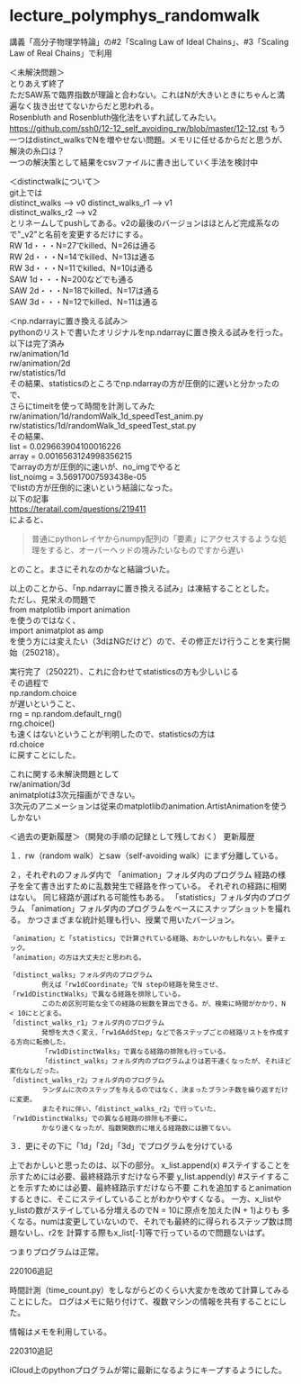 # lecture_polymphys_randomwalk

講義「高分子物理学特論」の#2「Scaling Law of Ideal Chains」、#3「Scaling Law of Real Chains」で利用

＜未解決問題＞  
とりあえず終了  
ただSAW系で臨界指数が理論と合わない。これはNが大きいときにちゃんと満遍なく抜き出せてないからだと思われる。  
Rosenbluth and Rosenbluth強化法をいずれ試してみたい。  
https://github.com/ssh0/12-12_self_avoiding_rw/blob/master/12-12.rst
もう一つはdistinct_walksでNを増やせない問題。メモリに任せるからだと思うが、解決の糸口は？  
一つの解決策として結果をcsvファイルに書き出していく手法を検討中  

＜distinctwalkについて＞  
git上では  
distinct_walks --> v0
distinct_walks_r1 --> v1  
distinct_walks_r2 --> v2  
とリネームしてpushしてある。v2の最後のバージョンはほとんど完成系なので"_v2"と名前を変更するだけにする。  
RW 1d・・・N=27でkilled、N=26は通る  
RW 2d・・・N=14でkilled、N=13は通る  
RW 3d・・・N=11でkilled、N=10は通る  
SAW 1d・・・N=200などでも通る  
SAW 2d・・・N=18でkilled、N=17は通る  
SAW 3d・・・N=12でkilled、N=11は通る  

＜np.ndarrayに置き換える試み＞  
pythonのリストで書いたオリジナルをnp.ndarrayに置き換える試みを行った。  
以下は完了済み  
rw/animation/1d  
rw/animation/2d  
rw/statistics/1d  
その結果、statisticsのところでnp.ndarrayの方が圧倒的に遅いと分かったので、  
さらにtimeitを使って時間を計測してみた  
rw/animation/1d/randomWalk_1d_speedTest_anim.py  
rw/statistics/1d/randomWalk_1d_speedTest_stat.py  
その結果、  
list =  0.029663904100016226  
array =  0.0016563124998356215  
でarrayの方が圧倒的に速いが、no_imgでやると  
list_noimg =  3.56917007593438e-05  
でlistの方が圧倒的に速いという結論になった。  
以下の記事  
<https://teratail.com/questions/219411>  
によると、  
> 普通にpythonレイヤからnumpy配列の「要素」にアクセスするような処理をすると、オーバーヘッドの塊みたいなものですから遅い

とのこと。まさにそれなのかなと結論づいた。  

以上のことから、「np.ndarrayに置き換える試み」は凍結することとした。  
ただし、見栄えの問題で  
from matplotlib import animation  
を使うのではなく、  
import animatplot as amp  
を使う方には変えたい（3dはNGだけど）ので、その修正だけ行うことを実行開始（250218）。  

実行完了（250221）、これに合わせてstatisticsの方も少しいじる  
その過程で    
np.random.choice  
が遅いということ、  
rng = np.random.default_rng()  
rng.choice()  
も速くはないということが判明したので、statisticsの方は  
rd.choice  
に戻すことにした。  

これに関する未解決問題として  
rw/animation/3d  
animatplotは3次元描画ができない。  
3次元のアニメーションは従来のmatplotlibのanimation.ArtistAnimationを使うしかない

＜過去の更新履歴＞（開発の手順の記録として残しておく）
更新履歴

１．rw（random walk）とsaw（self-avoiding walk）にまず分離している。

２，それぞれのフォルダ内で
	「animation」フォルダ内のプログラム
			経路の様子を全て書き出すために乱数発生で経路を作っている。
			それぞれの経路に相関はない。
			同じ経路が選ばれる可能性もある。
	「statistics」フォルダ内のプログラム
			「animation」フォルダ内のプログラムをベースにスナップショットを撮れる。
			かつさまざまな統計処理も行い、授業で用いたバージョン。

	「animation」と「statistics」で計算されている経路、おかしいかもしれない。要チェック。
	「animation」の方は大丈夫だと思われる。

	「distinct_walks」フォルダ内のプログラム
			例えば「rw1dCoordinate」でN stepの経路を発生させ、「rw1dDistinctWalks」で異なる経路を排除している。
			このため区別可能な全ての経路の総数を算出できる。が、検索に時間がかかり、N < 10にとどまる。
	「distinct_walks_r1」フォルダ内のプログラム
			発想を大きく変え、「rw1dAddStep」などで各ステップごとの経路リストを作成する方向に転換した。
			「rw1dDistinctWalks」で異なる経路の排除も行っている。
			「distinct_walks」フォルダ内のプログラムよりは若干速くなったが、それほど変化なしだった。
	「distinct_walks_r2」フォルダ内のプログラム
			ランダムに次のステップを与えるのではなく、決まったブランチ数を繰り返すだけに変更。
			またそれに伴い、「distinct_walks_r2」で行っていた、「rw1dDistinctWalks」での異なる経路の排除も不要に。
			かなり速くなったが、指数関数的に増える経路数には勝てない。

３．更にその下に「1d」「2d」「3d」でプログラムを分けている

上でおかしいと思ったのは、以下の部分。
       x_list.append(x) #ステイすることを示すためには必要、最終経路示すだけなら不要
       y_list.append(y) #ステイすることを示すためには必要、最終経路示すだけなら不要
これを追加するとanimationするときに、そこにステイしていることがわかりやすくなる。
一方、x_listやy_listの数がステイしている分増えるのでN = 10に原点を加えた(N + 1)よりも
多くなる。numは変更していないので、それでも最終的に得られるステップ数は問題ないし、r2を
計算する際もx_list[-1]等で行っているので問題ないはず。

つまりプログラムは正常。

220106追記

時間計測（time_count.py）をしながらどのくらい大変かを改めて計算してみることにした。
ログはメモに貼り付けて、複数マシンの情報を共有することにした。

情報はメモを利用している。

220310追記

iCloud上のpythonプログラムが常に最新になるようにキープするようにした。
